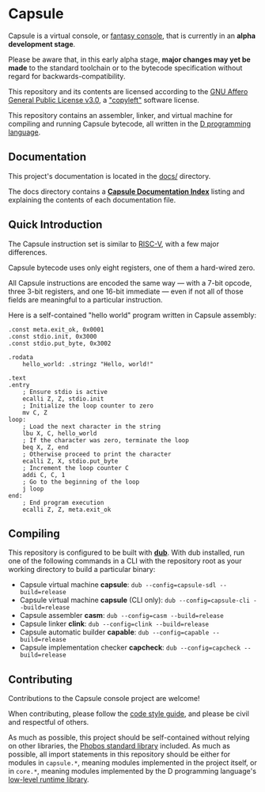# Capsule

Capsule is a virtual console, or [fantasy console](https://www.pixelbath.com/2020/02/fantasy-consoles/), that is currently in an **alpha development stage**.

Please be aware that, in this early alpha stage, **major changes may yet be made**
to the standard toolchain or to the bytecode specification without regard for
backwards-compatibility.

This repository and its contents are licensed according to the
[GNU Affero General Public License v3.0](https://github.com/capsule-console/capsule.d/blob/master/LICENSE),
a ["copyleft"](https://en.wikipedia.org/wiki/Copyleft) software license.

This repository contains an assembler, linker, and virtual machine for compiling and running Capsule bytecode, all written in the [D programming language](https://dlang.org/).

## Documentation

This project's documentation is located in the
[docs/](https://github.com/capsule-console/capsule.d/blob/master/docs)
directory.

The docs directory contains a
[**Capsule Documentation Index**](https://github.com/capsule-console/capsule.d/blob/master/docs/index.md)
listing and explaining the contents of each documentation file.

## Quick Introduction

The Capsule instruction set is similar to [RISC-V](https://riscv.org/specifications/),
with a few major differences.

Capsule bytecode uses only eight registers, one of them a hard-wired zero.

All Capsule instructions are encoded the same way ⁠— with a 7-bit opcode, three
3-bit registers, and one 16-bit immediate ⁠— even if not all of those fields are
meaningful to a particular instruction.

Here is a self-contained "hello world" program written in Capsule assembly:

``` casm
.const meta.exit_ok, 0x0001
.const stdio.init, 0x3000
.const stdio.put_byte, 0x3002

.rodata
    hello_world: .stringz "Hello, world!"
    
.text
.entry
    ; Ensure stdio is active
    ecalli Z, Z, stdio.init
    ; Initialize the loop counter to zero
    mv C, Z
loop:
    ; Load the next character in the string
    lbu X, C, hello_world
    ; If the character was zero, terminate the loop
    beq X, Z, end
    ; Otherwise proceed to print the character
    ecalli Z, X, stdio.put_byte
    ; Increment the loop counter C
    addi C, C, 1
    ; Go to the beginning of the loop
    j loop
end:
    ; End program execution
    ecalli Z, Z, meta.exit_ok
```

## Compiling

This repository is configured to be built with [**dub**](https://dub.pm/index.html).
With dub installed, run one of the following commands in a CLI with the repository root as your working directory to build a particular binary:

- Capsule virtual machine **capsule**: `dub --config=capsule-sdl --build=release`
- Capsule virtual machine **capsule** (CLI only): `dub --config=capsule-cli --build=release`
- Capsule assembler **casm**: `dub --config=casm --build=release`
- Capsule linker **clink**: `dub --config=clink --build=release`
- Capsule automatic builder **capable**: `dub --config=capable --build=release`
- Capsule implementation checker **capcheck**: `dub --config=capcheck --build=release`

## Contributing

Contributions to the Capsule console project are welcome!

When contributing, please follow the
[code style guide](https://github.com/capsule-console/capsule.d/blob/master/docs/style-guide.md),
and please be civil and respectful of others.

As much as possible, this project should be self-contained
without relying on other libraries,
the [Phobos standard library](https://dlang.org/phobos/) included.
As much as possible, all import statements in this repository should
be either for modules in `capsule.*`, meaning modules implemented in
the project itself, or in `core.*`, meaning modules implemented by
the D programming language's
[low-level runtime library](https://github.com/dlang/druntime/tree/master/src/core).

